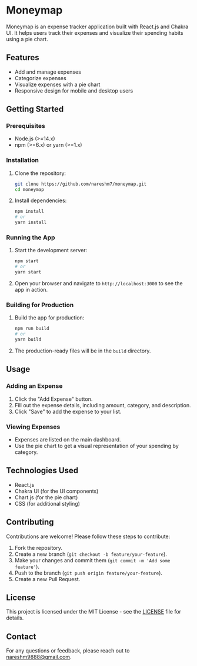 # Moneymap

Moneymap is an expense tracker application built with React.js and Chakra UI. It helps users track their expenses and visualize their spending habits using a pie chart.

## Features

- Add and manage expenses
- Categorize expenses
- Visualize expenses with a pie chart
- Responsive design for mobile and desktop users


## Getting Started

### Prerequisites

- Node.js (>=14.x)
- npm (>=6.x) or yarn (>=1.x)

### Installation

1. Clone the repository:

    ```sh
    git clone https://github.com/nareshm7/moneymap.git
    cd moneymap
    ```

2. Install dependencies:

    ```sh
    npm install
    # or
    yarn install
    ```

### Running the App

1. Start the development server:

    ```sh
    npm start
    # or
    yarn start
    ```

2. Open your browser and navigate to `http://localhost:3000` to see the app in action.

### Building for Production

1. Build the app for production:

    ```sh
    npm run build
    # or
    yarn build
    ```

2. The production-ready files will be in the `build` directory.

## Usage

### Adding an Expense

1. Click the "Add Expense" button.
2. Fill out the expense details, including amount, category, and description.
3. Click "Save" to add the expense to your list.

### Viewing Expenses

- Expenses are listed on the main dashboard.
- Use the pie chart to get a visual representation of your spending by category.

## Technologies Used

- React.js
- Chakra UI (for the UI components)
- Chart.js (for the pie chart)
- CSS (for additional styling)

## Contributing

Contributions are welcome! Please follow these steps to contribute:

1. Fork the repository.
2. Create a new branch (`git checkout -b feature/your-feature`).
3. Make your changes and commit them (`git commit -m 'Add some feature'`).
4. Push to the branch (`git push origin feature/your-feature`).
5. Create a new Pull Request.

## License

This project is licensed under the MIT License - see the [LICENSE](LICENSE) file for details.

## Contact

For any questions or feedback, please reach out to [nareshm9888@gmail.com](mailto:nareshm9888@example.com).
